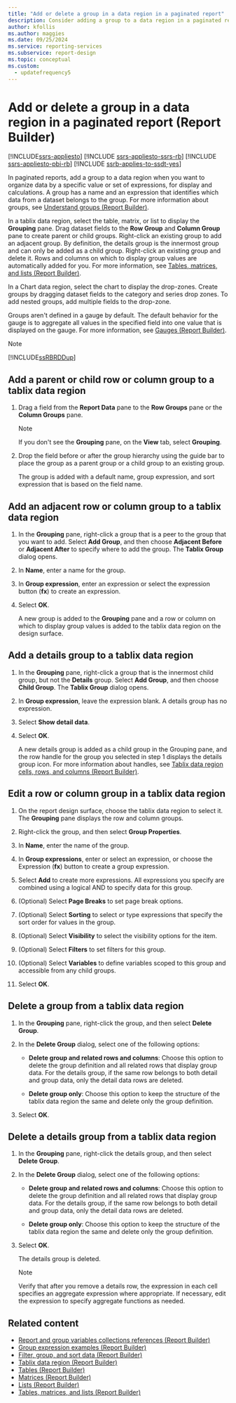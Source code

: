 ```yaml
---
title: "Add or delete a group in a data region in a paginated report"
description: Consider adding a group to a data region in a paginated report. This addition helps organize data by a specific value or set of expressions for display and calculations in Report Builder.
author: kfollis
ms.author: maggies
ms.date: 09/25/2024
ms.service: reporting-services
ms.subservice: report-design
ms.topic: conceptual
ms.custom:
  - updatefrequency5
---
```

# Add or delete a group in a data region in a paginated report (Report Builder)

[!INCLUDE[ssrs-appliesto](../../includes/ssrs-appliesto.md)] [!INCLUDE [ssrs-appliesto-ssrs-rb](../../includes/ssrs-appliesto-ssrs-rb.md)] [!INCLUDE [ssrs-appliesto-pbi-rb](../../includes/ssrs-appliesto-pbi-rb.md)] [!INCLUDE [ssrb-applies-to-ssdt-yes](../../includes/ssrb-applies-to-ssdt-yes.md)]

In paginated reports, add a group to a data region when you want to organize data by a specific value or set of expressions, for display and calculations. A group has a name and an expression that identifies which data from a dataset belongs to the group. For more information about groups, see [Understand groups &#40;Report Builder&#41;](../../reporting-services/report-design/understanding-groups-report-builder-and-ssrs.md).  
  
 In a tablix data region, select the table, matrix, or list to display the **Grouping** pane. Drag dataset fields to the **Row Group** and **Column Group** pane to create parent or child groups. Right-click an existing group to add an adjacent group. By definition, the details group is the innermost group and can only be added as a child group. Right-click an existing group and delete it. Rows and columns on which to display group values are automatically added for you. For more information, see [Tables, matrices, and lists &#40;Report Builder&#41;](../../reporting-services/report-design/tables-matrices-and-lists-report-builder-and-ssrs.md).  
  
 In a Chart data region, select the chart to display the drop-zones. Create groups by dragging dataset fields to the category and series drop zones. To add nested groups, add multiple fields to the drop-zone.  
  
 Groups aren't defined in a gauge by default. The default behavior for the gauge is to aggregate all values in the specified field into one value that is displayed on the gauge. For more information, see [Gauges &#40;Report Builder&#41;](../../reporting-services/report-design/gauges-report-builder-and-ssrs.md).  
  
> [!NOTE]  
>  [!INCLUDE[ssRBRDDup](../../includes/ssrbrddup-md.md)]  
  
## Add a parent or child row or column group to a tablix data region  
  
1.  Drag a field from the **Report Data** pane to the **Row Groups** pane or the **Column Groups** pane.  
  
    > [!NOTE]  
    >  If you don't see the **Grouping** pane, on the **View** tab, select **Grouping**.  
  
1.  Drop the field before or after the group hierarchy using the guide bar to place the group as a parent group or a child group to an existing group.  
  
     The group is added with a default name, group expression, and sort expression that is based on the field name.  
  
## Add an adjacent row or column group to a tablix data region  
  
1.  In the **Grouping** pane, right-click a group that is a peer to the group that you want to add. Select **Add Group**, and then choose **Adjacent Before** or **Adjacent After** to specify where to add the group. The **Tablix Group** dialog opens.  
  
1.  In **Name**, enter a name for the group.  
  
1.  In **Group expression**, enter an expression or select the expression button (**fx**) to create an expression.  
  
1.  Select **OK**.
  
     A new group is added to the **Grouping** pane and a row or column on which to display group values is added to the tablix data region on the design surface.  
  
## Add a details group to a tablix data region  
  
1.  In the **Grouping** pane, right-click a group that is the innermost child group, but not the **Details** group. Select **Add Group**, and then choose **Child Group**. The **Tablix Group** dialog opens.  
  
1.  In **Group expression**, leave the expression blank. A details group has no expression.  
  
1.  Select **Show detail data**.  
  
1.  Select **OK**.
  
     A new details group is added as a child group in the Grouping pane, and the row handle for the group you selected in step 1 displays the details group icon. For more information about handles, see [Tablix data region cells, rows, and columns &#40;Report Builder&#41;](../../reporting-services/report-design/tablix-data-region-cells-rows-and-columns-report-builder-and-ssrs.md).  
  
## Edit a row or column group in a tablix data region  
  
1.  On the report design surface, choose the tablix data region to select it. The **Grouping** pane displays the row and column groups.  
  
1.  Right-click the group, and then select **Group Properties**.  
  
1.  In **Name**, enter the name of the group.  
  
1.  In **Group expressions**, enter or select an expression, or choose the Expression (**fx**) button to create a group expression.  
  
1.  Select **Add** to create more expressions. All expressions you specify are combined using a logical AND to specify data for this group.  
  
1.  (Optional) Select **Page Breaks** to set page break options.  
  
1.  (Optional) Select **Sorting** to select or type expressions that specify the sort order for values in the group.  
  
1.  (Optional) Select **Visibility** to select the visibility options for the item.  
  
1. (Optional) Select **Filters** to set filters for this group.  
  
1. (Optional) Select **Variables** to define variables scoped to this group and accessible from any child groups.  
  
1. Select **OK**.
  
## Delete a group from a tablix data region  
  
1.  In the **Grouping** pane, right-click the group, and then select **Delete Group**.  
  
1.  In the **Delete Group** dialog, select one of the following options:  
  
    -   **Delete group and related rows and columns**: Choose this option to delete the group definition and all related rows that display group data. For the details group, if the same row belongs to both detail and group data, only the detail data rows are deleted.  
  
    -   **Delete group only**: Choose this option to keep the structure of the tablix data region the same and delete only the group definition.  
  
1.  Select **OK**.
  
## Delete a details group from a tablix data region  
  
1.  In the **Grouping** pane, right-click the details group, and then select **Delete Group**.  
  
1.  In the **Delete Group** dialog, select one of the following options:  
  
    -   **Delete group and related rows and columns**: Choose this option to delete the group definition and all related rows that display group data. For the details group, if the same row belongs to both detail and group data, only the detail data rows are deleted.  
  
    -   **Delete group only**: Choose this option to keep the structure of the tablix data region the same and delete only the group definition.  
  
1.  Select **OK**.
  
     The details group is deleted.  
  
    > [!NOTE]  
    >  Verify that after you remove a details row, the expression in each cell specifies an aggregate expression where appropriate. If necessary, edit the expression to specify aggregate functions as needed.  
  
## Related content

- [Report and group variables collections references &#40;Report Builder&#41;](../../reporting-services/report-design/built-in-collections-report-and-group-variables-references-report-builder.md)
- [Group expression examples &#40;Report Builder&#41;](../../reporting-services/report-design/group-expression-examples-report-builder-and-ssrs.md)
- [Filter, group, and sort data &#40;Report Builder&#41;](../../reporting-services/report-design/filter-group-and-sort-data-report-builder-and-ssrs.md)
- [Tablix data region &#40;Report Builder&#41;](../../reporting-services/report-design/tablix-data-region-report-builder-and-ssrs.md)
- [Tables &#40;Report Builder&#41;](../../reporting-services/report-design/tables-report-builder-and-ssrs.md)
- [Matrices &#40;Report Builder&#41;](../../reporting-services/report-design/create-a-matrix-report-builder-and-ssrs.md)
- [Lists &#40;Report Builder&#41;](../../reporting-services/report-design/create-invoices-and-forms-with-lists-report-builder-and-ssrs.md)
- [Tables, matrices, and lists &#40;Report Builder&#41;](../../reporting-services/report-design/tables-matrices-and-lists-report-builder-and-ssrs.md)
